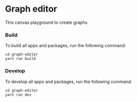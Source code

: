 # Graph editor
This canvas playground to create graphs 

### Build

To build all apps and packages, run the following command:

```
cd graph-editor 
yarn run build
```

### Develop

To develop all apps and packages, run the following command:

```
cd graph-editor
yarn run dev
```

